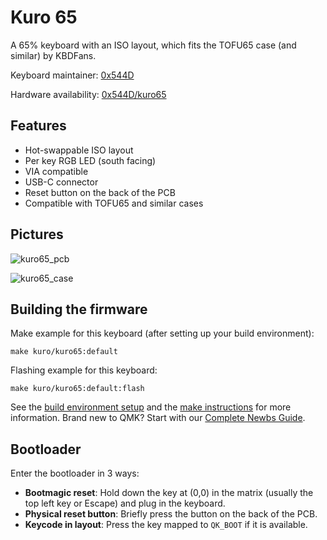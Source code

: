 # Kuro 65
A 65% keyboard with an ISO layout, which fits the TOFU65 case (and similar) by KBDFans.

Keyboard maintainer: [0x544D](https://github.com/0x544D)

Hardware availability: [0x544D/kuro65](https://github.com/0x544D/kuro65)

## Features

- Hot-swappable ISO layout
- Per key RGB LED (south facing)
- VIA compatible
- USB-C connector
- Reset button on the back of the PCB
- Compatible with TOFU65 and similar cases 

## Pictures

![kuro65_pcb](https://i.imgur.com/m5KoeQwh.jpg)

![kuro65_case](https://i.imgur.com/jmoACMSh.jpg)

## Building the firmware

Make example for this keyboard (after setting up your build environment):

    make kuro/kuro65:default

Flashing example for this keyboard:

    make kuro/kuro65:default:flash

See the [build environment setup](https://docs.qmk.fm/#/getting_started_build_tools) and the [make instructions](https://docs.qmk.fm/#/getting_started_make_guide) for more information. Brand new to QMK? Start with our [Complete Newbs Guide](https://docs.qmk.fm/#/newbs).

## Bootloader

Enter the bootloader in 3 ways:

* **Bootmagic reset**: Hold down the key at (0,0) in the matrix (usually the top left key or Escape) and plug in the keyboard.
* **Physical reset button**: Briefly press the button on the back of the PCB.
* **Keycode in layout**: Press the key mapped to `QK_BOOT` if it is available.
